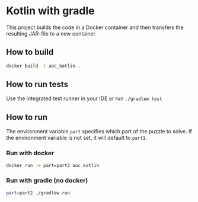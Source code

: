 # Kotlin with gradle

This project builds the code in a Docker container and then transfers the resulting JAR-file to a new container. 

## How to build
```bash
docker build -t aoc_kotlin . 
```

## How to run tests
Use the integrated test runner in your IDE or run `./gradlew test`

## How to run

The environment variable `part` specifies which part of the puzzle to solve. If the environment variable is not set, it will default to `part1`.

### Run with docker

```bash
docker run -e part=part2 aoc_kotlin
```

### Run with gradle (no docker)

```bash
part=part2 ./gradlew run
```